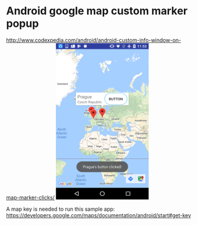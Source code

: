 # Android google map custom marker popup

http://www.codexpedia.com/android/android-custom-info-window-on-map-marker-clicks/
<img src="https://github.com/codexpedia/android_google_map_custom_marker/blob/master/captures/map_marker.png" width="250" height="420" />

A map key is needed to run this sample app:
https://developers.google.com/maps/documentation/android/start#get-key
